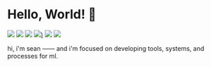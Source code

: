 # Hello, World! 👋
[![](https://img.shields.io/badge/Python-Code-informational?style=for-the-badge&logo=python&logoColor=white&color=2bbc8a)](#)
[![](https://img.shields.io/badge/PyTorch-ML-informational?style=for-the-badge&logo=PyTorch&logoColor=white&color=2bbc8a)](#)
[![](https://img.shields.io/badge/Lightning-ML-informational?style=for-the-badge&logo=pytorchlightning&logoColor=white&color=2bbc8a)](#)
[![](https://img.shields.io/badge/Scholar-Publications-informational?style=for-the-badge&logo=google-scholar&logoColor=white&color=2bbc8a))](https://scholar.google.com/citations?user=SuCLTlYAAAAJ&hl=en)
[![](https://img.shields.io/badge/AWS-Compute-informational?style=for-the-badge&logo=AWS&logoColor=white&color=2bbc8a)](#)
[![](https://img.shields.io/badge/Ploty_Dash-Apps-informational?style=for-the-badge&logo=Plotly&logoColor=white&color=2bbc8a)](#)


hi, i'm sean —— and i'm focused on developing tools, systems, and processes for ml.
